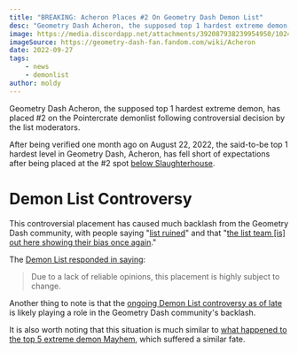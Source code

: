 ```yaml
---
title: "BREAKING: Acheron Places #2 On Geometry Dash Demon List"
desc: "Geometry Dash Acheron, the supposed top 1 hardest extreme demon, has placed #2 on the Pointercrate Demon List following controversial decision by the list moderators."
image: https://media.discordapp.net/attachments/392087938239954950/1024175963375935548/IMG_0355.webp
imageSource: https://geometry-dash-fan.fandom.com/wiki/Acheron
date: 2022-09-27
tags:
    - news
    - demonlist
author: moldy 
---
```


Geometry Dash Acheron, the supposed top 1 hardest extreme demon, has placed #2 on the Pointercrate demonlist following controversial decision by the list moderators.

After being verified one month ago on August 22, 2022, the said-to-be top 1 hardest level in Geometry Dash, Acheron, has fell short of expectations after being placed at the #2 spot [below Slaughterhouse](/posts/geometry-dash-slaughterhouse-top-1).

# Demon List Controversy

This controversial placement has caused much backlash from the Geometry Dash community, with people saying "[list ruined](https://twitter.com/fakedenni/status/1574607466460901377)" and that "[the list team [is] out here showing their bias once again](https://twitter.com/prolix64_/status/1574609492083412993)."

The [Demon List responded in saying](https://twitter.com/demonlistgd/status/1574606906668490752):

> Due to a lack of reliable opinions, this placement is highly subject to change.

Another thing to note is that the [ongoing Demon List controversy as of late](/posts/geometry-dash-the-problem-with-the-demonlist/) is likely playing a role in the Geometry Dash community's backlash.

It is also worth noting that this situation is much similar to [what happened to the top 5 extreme demon Mayhem](/posts/geometry-dash-mayhem-places-top-10-in-demonlist/), which suffered a similar fate.
